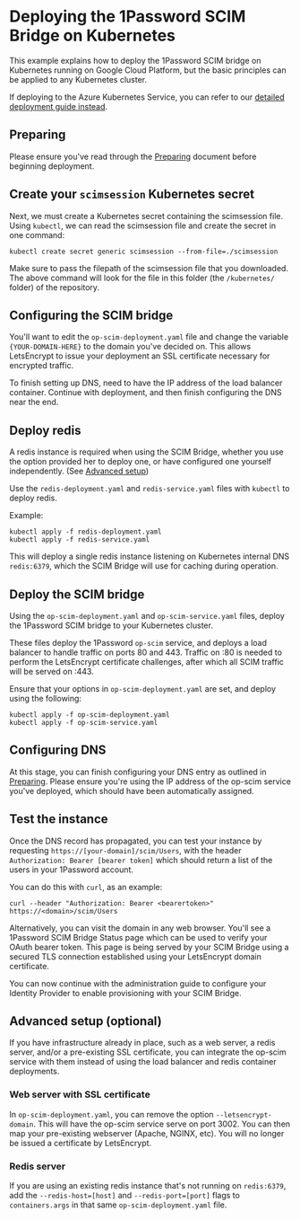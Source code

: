 # Deploying the 1Password SCIM Bridge on Kubernetes

This example explains how to deploy the 1Password SCIM bridge on Kubernetes running on Google Cloud Platform, but the basic principles can be applied to any Kubernetes cluster.

If deploying to the Azure Kubernetes Service, you can refer to our [detailed deployment guide instead](https://support.1password.com/cs/scim-deploy-azure/).

## Preparing

Please ensure you've read through the [Preparing](https://github.com/1Password/scim-examples/tree/master/PREPARING.md) document before beginning deployment.

## Create your `scimsession` Kubernetes secret

Next, we must create a Kubernetes secret containing the scimsession file. Using `kubectl`, we can read the scimsession file and create the secret in one command:

```
kubectl create secret generic scimsession --from-file=./scimsession
```

Make sure to pass the filepath of the scimsession file that you downloaded.  The above command will look for the file in  this folder (the `/kubernetes/` folder) of the repository.


## Configuring the SCIM bridge

You'll want to edit the `op-scim-deployment.yaml` file and change the variable `{YOUR-DOMAIN-HERE}` to the domain you've decided on. This allows LetsEncrypt to issue your deployment an SSL certificate necessary for encrypted traffic. 

To finish setting up DNS, need to have the IP address of the load balancer container. Continue with deployment, and then finish configuring the DNS near the end.


## Deploy redis

A redis instance is required when using the SCIM Bridge, whether you use the option provided her to deploy one, or have configured one yourself independently. (See [Advanced setup](#Advanced-setup))

Use the `redis-deployment.yaml` and `redis-service.yaml` files with `kubectl` to deploy redis.

Example:

```
kubectl apply -f redis-deployment.yaml
kubectl apply -f redis-service.yaml
```

This will deploy a single redis instance listening on Kubernetes internal DNS `redis:6379`, which the SCIM Bridge will use for caching during operation. 


## Deploy the SCIM bridge 

Using the `op-scim-deployment.yaml` and `op-scim-service.yaml` files, deploy the 1Password SCIM bridge to your Kubernetes cluster.

These files deploy the 1Password `op-scim` service, and deploys a load balancer to handle traffic on ports 80 and 443. Traffic on :80 is needed to perform the LetsEncrypt certificate challenges, after which all SCIM traffic will be served on :443.

Ensure that your options in `op-scim-deployment.yaml` are set, and deploy using the following:

```
kubectl apply -f op-scim-deployment.yaml
kubectl apply -f op-scim-service.yaml
```


## Configuring DNS

At this stage, you can finish configuring your DNS entry as outlined in [Preparing](https://github.com/1Password/scim-examples/tree/master/PREPARING.md). Please ensure you're using the IP address of the op-scim service you've deployed, which should have been automatically assigned.


## Test the instance

Once the DNS record has propagated, you can test your instance by requesting `https://[your-domain]/scim/Users`, with the header `Authorization: Bearer [bearer token]` which should return a list of the users in your 1Password account. 

You can do this with `curl`, as an example:
```
curl --header "Authorization: Bearer <bearertoken>" https://<domain>/scim/Users
```

Alternatively, you can visit the domain in any web browser. You'll see a 1Password SCIM Bridge Status page which can be used to verify your OAuth bearer token. This page is being served by your SCIM Bridge using a secured TLS connection established using your LetsEncrypt domain certificate.

You can now continue with the administration guide to configure your Identity Provider to enable provisioning with your SCIM Bridge.

## Advanced setup (optional)

If you have infrastructure already in place, such as a web server, a redis server, and/or a pre-existing SSL certificate, you can integrate the op-scim service with them instead of using the load balancer and redis container deployments.

### Web server with SSL certificate

In `op-scim-deployment.yaml`, you can remove the option `--letsencrypt-domain`. This will have the op-scim service serve on port 3002. You can then map your pre-existing webserver (Apache, NGINX, etc). You will no longer be issued a certificate by LetsEncrypt.

### Redis server

If you are using an existing redis instance that's not running on `redis:6379`, add the `--redis-host=[host]` and `--redis-port=[port]` flags to `containers.args` in that same `op-scim-deployment.yaml` file.
